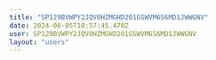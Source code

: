 ```yaml
---
title: "SP129BVWPY2JQV0HZMGHD201GSWVM6S6MD1JWWGNV"
date: 2024-06-05T10:57:45.470Z
user: SP129BVWPY2JQV0HZMGHD201GSWVM6S6MD1JWWGNV
layout: "users"
---
```

    